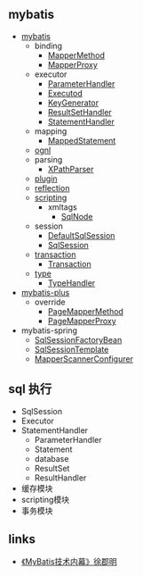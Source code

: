 
## mybatis
* [mybatis](/20-framework/src/mybatis/mybatis/README.md)
  * binding
    * [MapperMethod](/20-framework/src/mybatis/mybatis/binding/MapperMethod.md)
    * [MapperProxy](/20-framework/src/mybatis/mybatis/binding/MapperProxy.md)
  * executor
    * [ParameterHandler](/20-framework/src/mybatis/mybatis/executor/parameter/ParameterHandler.md)
    * [Executod](/20-framework/src/mybatis/mybatis/executor/Executor.md)
    * [KeyGenerator](/20-framework/src/mybatis/mybatis/executor/keygen/keygen.KeyGenerator.md)
    * [ResultSetHandler](/20-framework/src/mybatis/mybatis/executor/resultset/ResultSetHandler.md)
    * [StatementHandler](/20-framework/src/mybatis/mybatis/executor/statement/StatementHandler.md)
  * mapping
    * [MappedStatement](/20-framework/src/mybatis/mybatis/mapping/MappedStatement.md)
  * [ognl](/20-framework/src/mybatis/mybatis/ognl/README.md)
  * parsing
    * [XPathParser](/20-framework/src/mybatis/mybatis/parsing/XPathParser.md)
  * [plugin](/20-framework/src/mybatis/mybatis/plugin/README.md)
  * [reflection](/20-framework/src/mybatis/mybatis/reflection/README.md)
  * [scripting](/20-framework/src/mybatis/mybatis/scripting/README.md)
    * xmltags
      * [SqlNode](20-framework/src/mybatis/mybatis/scripting/xmltags/SqlNode.md)
  * session
    * [DefaultSqlSession](/20-framework/src/mybatis/mybatis/session/DefaultSqlSession.md)
    * [SqlSession](/20-framework/src/mybatis/mybatis/session/SqlSession.md)
  * [transaction](/20-framework/src/mybatis/mybatis/transaction/README.md)
    * [Transaction](/20-framework/src/mybatis/mybatis/transaction/Transaction.md)
  * [type](/20-framework/src/mybatis/mybatis/type/README.md)
    * [TypeHandler](/20-framework/src/mybatis/mybatis/type/TypeHandler.md)
* [mybatis-plus](/20-framework/src/mybatis/mybatis-plus/README.md)
  * override
    * [PageMapperMethod](/20-framework/src/mybatis/mybatis-plus/override/PageMapperMethod.md)
    * [PageMapperProxy](/20-framework/src/mybatis/mybatis-plus/override/PageMapperProxy.md)
* mybatis-spring
  * [SqlSessionFactoryBean](/20-framework/src/mybatis/mybatis-spring/SqlSessionFactoryBean.md)
  * [SqlSessionTemplate](/20-framework/src/mybatis/mybatis-spring/SqlSessionTemplate.md)
  * [MapperScannerConfigurer](/20-framework/src/mybatis/mybatis-spring/mapper/MapperScannerConfigurer.md)


## sql 执行
* SqlSession
* Executor
* StatementHandler
  * ParameterHandler
  * Statement
  * database
  * ResultSet
  * ResultHandler
* 缓存模块
* scripting模块
* 事务模块

## links
* [《MyBatis技术内幕》徐郡明](/99-book/notes/20-framework/Mybatis技术内幕.md)
